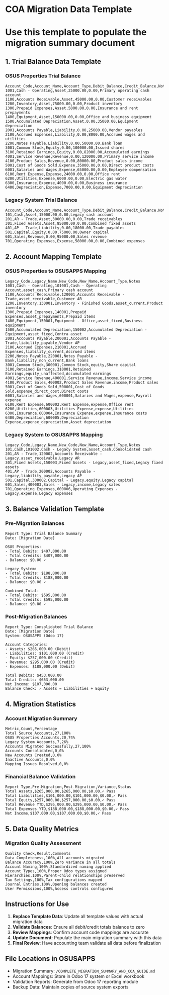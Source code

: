 # COA Migration Data Template
# Use this template to populate the migration summary document

## 1. Trial Balance Data Template

### OSUS Properties Trial Balance
```csv
Account_Code,Account_Name,Account_Type,Debit_Balance,Credit_Balance,Notes
1001,Cash - Operating,Asset,25000.00,0.00,Primary operating cash account
1100,Accounts Receivable,Asset,45000.00,0.00,Customer receivables
1200,Inventory,Asset,75000.00,0.00,Product inventory
1300,Prepaid Expenses,Asset,5000.00,0.00,Insurance and rent prepayments
1400,Equipment,Asset,150000.00,0.00,Office and business equipment
1500,Accumulated Depreciation,Asset,0.00,35000.00,Equipment depreciation
2001,Accounts Payable,Liability,0.00,25000.00,Vendor payables
2100,Accrued Expenses,Liability,0.00,8000.00,Accrued wages and utilities
2200,Notes Payable,Liability,0.00,50000.00,Bank loan
3001,Common Stock,Equity,0.00,100000.00,Issued shares
3100,Retained Earnings,Equity,0.00,82000.00,Accumulated earnings
4001,Service Revenue,Revenue,0.00,120000.00,Primary service income
4100,Product Sales,Revenue,0.00,80000.00,Product sales income
5001,Cost of Goods Sold,Expense,35000.00,0.00,Direct product costs
6001,Salaries and Wages,Expense,65000.00,0.00,Employee compensation
6100,Rent Expense,Expense,24000.00,0.00,Office rent
6200,Utilities,Expense,6000.00,0.00,Electric gas water
6300,Insurance,Expense,4000.00,0.00,Business insurance
6400,Depreciation,Expense,7000.00,0.00,Equipment depreciation
```

### Legacy System Trial Balance
```csv
Account_Code,Account_Name,Account_Type,Debit_Balance,Credit_Balance,Notes
101,Cash,Asset,15000.00,0.00,Legacy cash account
201,AR - Trade,Asset,30000.00,0.00,Trade receivables
301,Fixed Assets,Asset,85000.00,0.00,Combined fixed assets
401,AP - Trade,Liability,0.00,18000.00,Trade payables
501,Capital,Equity,0.00,75000.00,Owner capital
601,Sales,Revenue,0.00,95000.00,Sales revenue
701,Operating Expenses,Expense,58000.00,0.00,Combined expenses
```

## 2. Account Mapping Template

### OSUS Properties to OSUSAPPS Mapping
```csv
Legacy_Code,Legacy_Name,New_Code,New_Name,Account_Type,Notes
1001,Cash - Operating,101001,Cash - Operating Account,asset_cash,Primary cash account
1100,Accounts Receivable,120001,Accounts Receivable - Trade,asset_receivable,Customer AR
1200,Inventory,130001,Inventory - Finished Goods,asset_current,Product inventory
1300,Prepaid Expenses,140001,Prepaid Expenses,asset_prepayments,Prepaid items
1400,Equipment,150001,Equipment - Office,asset_fixed,Business equipment
1500,Accumulated Depreciation,150002,Accumulated Depreciation - Equipment,asset_fixed,Contra asset
2001,Accounts Payable,200001,Accounts Payable - Trade,liability_payable,Vendor AP
2100,Accrued Expenses,210001,Accrued Expenses,liability_current,Accrued items
2200,Notes Payable,220001,Notes Payable - Bank,liability_non_current,Bank loans
3001,Common Stock,300001,Common Stock,equity,Share capital
3100,Retained Earnings,310001,Retained Earnings,equity_unaffected,Accumulated earnings
4001,Service Revenue,400001,Service Revenue,income,Service income
4100,Product Sales,400002,Product Sales Revenue,income,Product sales
5001,Cost of Goods Sold,500001,Cost of Goods Sold,expense_direct_cost,Direct costs
6001,Salaries and Wages,600001,Salaries and Wages,expense,Payroll expense
6100,Rent Expense,600002,Rent Expense,expense,Office rent
6200,Utilities,600003,Utilities Expense,expense,Utilities
6300,Insurance,600004,Insurance Expense,expense,Insurance costs
6400,Depreciation,600005,Depreciation Expense,expense_depreciation,Asset depreciation
```

### Legacy System to OSUSAPPS Mapping
```csv
Legacy_Code,Legacy_Name,New_Code,New_Name,Account_Type,Notes
101,Cash,101002,Cash - Legacy System,asset_cash,Consolidated cash
201,AR - Trade,120002,Accounts Receivable - Legacy,asset_receivable,Legacy AR
301,Fixed Assets,150003,Fixed Assets - Legacy,asset_fixed,Legacy fixed assets
401,AP - Trade,200002,Accounts Payable - Legacy,liability_payable,Legacy AP
501,Capital,300002,Capital - Legacy,equity,Legacy capital
601,Sales,400003,Sales - Legacy,income,Legacy sales
701,Operating Expenses,600006,Operating Expenses - Legacy,expense,Legacy expenses
```

## 3. Balance Validation Template

### Pre-Migration Balances
```
Report Type: Trial Balance Summary
Date: [Migration Date]

OSUS Properties:
- Total Debits: $407,000.00
- Total Credits: $407,000.00
- Balance: $0.00 ✓

Legacy System:  
- Total Debits: $188,000.00
- Total Credits: $188,000.00
- Balance: $0.00 ✓

Combined Total:
- Total Debits: $595,000.00  
- Total Credits: $595,000.00
- Balance: $0.00 ✓
```

### Post-Migration Balances  
```
Report Type: Consolidated Trial Balance
Date: [Migration Date]
System: OSUSAPPS (Odoo 17)

Account Categories:
- Assets: $265,000.00 (Debit)
- Liabilities: $101,000.00 (Credit)
- Equity: $257,000.00 (Credit)  
- Revenue: $295,000.00 (Credit)
- Expenses: $188,000.00 (Debit)

Total Debits: $453,000.00
Total Credits: $653,000.00
Net Income: $107,000.00
Balance Check: ✓ Assets = Liabilities + Equity
```

## 4. Migration Statistics

### Account Migration Summary
```
Metric,Count,Percentage
Total Source Accounts,27,100%
OSUS Properties Accounts,20,74%
Legacy System Accounts,7,26%
Accounts Migrated Successfully,27,100%
Accounts Consolidated,0,0%
New Accounts Created,0,0%
Inactive Accounts,0,0%
Mapping Issues Resolved,0,0%
```

### Financial Balance Validation
```
Report Type,Pre-Migration,Post-Migration,Variance,Status
Total Assets,$265,000.00,$265,000.00,$0.00,✓ Pass
Total Liabilities,$101,000.00,$101,000.00,$0.00,✓ Pass
Total Equity,$257,000.00,$257,000.00,$0.00,✓ Pass
Total Revenue YTD,$295,000.00,$295,000.00,$0.00,✓ Pass
Total Expenses YTD,$188,000.00,$188,000.00,$0.00,✓ Pass
Net Income,$107,000.00,$107,000.00,$0.00,✓ Pass
```

## 5. Data Quality Metrics

### Migration Quality Assessment
```
Quality Check,Result,Comments
Data Completeness,100%,All accounts migrated
Balance Accuracy,100%,Zero variance in all totals
Account Naming,100%,Standardized naming applied  
Account Types,100%,Proper Odoo types assigned
Hierarchies,100%,Parent-child relationships preserved
Tax Settings,100%,Tax configurations mapped
Journal Entries,100%,Opening balances created
User Permissions,100%,Access controls configured
```

## Instructions for Use

1. **Replace Template Data**: Update all template values with actual migration data
2. **Validate Balances**: Ensure all debit/credit totals balance to zero
3. **Review Mappings**: Confirm account code mappings are accurate
4. **Update Document**: Populate the main migration summary with this data
5. **Final Review**: Have accounting team validate all data before finalization

## File Locations in OSUSAPPS

- Migration Summary: `/COMPLETE_MIGRATION_SUMMARY_AND_COA_GUIDE.md`
- Account Mappings: Store in Odoo 17 system or Excel workbook
- Validation Reports: Generate from Odoo 17 reporting module
- Backup Data: Maintain copies of source system exports
